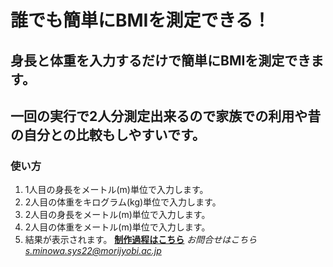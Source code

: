 # 誰でも簡単にBMIを測定できる！
## 身長と体重を入力するだけで簡単にBMIを測定できます。
## 一回の実行で2人分測定出来るので家族での利用や昔の自分との比較もしやすいです。
### 使い方
1. 1人目の身長をメートル(m)単位で入力します。
1. 2人目の体重をキログラム(kg)単位で入力します。
1. 2人目の身長をメートル(m)単位で入力します。
1. 2人目の体重をメートル(m)単位で入力します。
1. 結果が表示されます。
[**制作過程はこちら**](https://github.com/minowa-s/command-ensyu)
*お問合せはこちら s.minowa.sys22@morijyobi.ac.jp*
